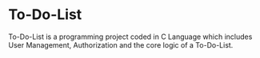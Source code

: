 # To-Do-List
To-Do-List is a programming project coded in C Language which includes User Management, Authorization and the core logic of a To-Do-List.
